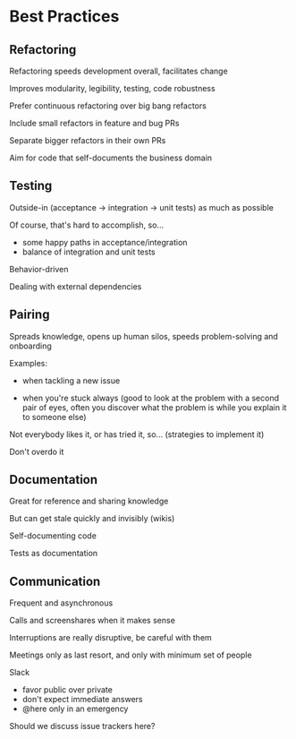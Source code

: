 # Best Practices

## Refactoring

Refactoring speeds development overall, facilitates change

Improves modularity, legibility, testing, code robustness

Prefer continuous refactoring over big bang refactors

Include small refactors in feature and bug PRs

Separate bigger refactors in their own PRs

Aim for code that self-documents the business domain

## Testing

Outside-in (acceptance -> integration -> unit tests) as much as possible

Of course, that's hard to accomplish, so...
- some happy paths in acceptance/integration
- balance of integration and unit tests

Behavior-driven

Dealing with external dependencies

## Pairing

Spreads knowledge, opens up human silos, speeds problem-solving and onboarding

Examples:

- when tackling a new issue

- when you're stuck always (good to look at the problem with a second pair of eyes, often you discover what the problem is while you explain it to someone else)

Not everybody likes it, or has tried it, so... (strategies to implement it)

Don't overdo it

## Documentation

Great for reference and sharing knowledge

But can get stale quickly and invisibly (wikis)

Self-documenting code

Tests as documentation

## Communication

Frequent and asynchronous

Calls and screenshares when it makes sense

Interruptions are really disruptive, be careful with them

Meetings only as last resort, and only with minimum set of people

Slack 
- favor public over private
- don't expect immediate answers
- @here only in an emergency

Should we discuss issue trackers here?

